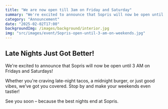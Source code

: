 ```yaml
---
title: "We are now open till 3am on Friday and Saturday"
summary: "We're excited to announce that Sopris will now be open until 3 AM on Fridays and Saturdays!"
category: "Announcement"
date: "2025-02-02T17:00"
backgroundImg: /images/background/interior.jpg
img: "src/images/event/Sopris-open-until-3-am-on-weekends.jpg"
---
```

## **Late Nights Just Got Better!** 

We're excited to announce that Sopris will now be open until 3 AM on Fridays and Saturdays! 

Whether you're craving late-night tacos, a midnight burger, or just good vibes, we’ve got you covered. Stop by and make your weekends even tastier!

See you soon – because the best nights end at Sopris. 
